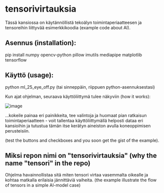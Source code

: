 # tensorivirtauksia
Tässä kansiossa on käytännöllistä tekoälyn toimintaperiaatteesen ja tensoreihin liittyvää esimerkkikoodia (example code about AI).

## Asennus (installation): 
pip install numpy opencv-python pillow imutils mediapipe matplotlib tensorflow

## Käyttö (usage): 

python ml_25_eye_off.py (tai sinneppäin, riippuen python-asennuksestasi)

Kun ajat ohjelman, seuraava käyttöliittymä tulee näkyviin (how it works): 

![image](https://github.com/user-attachments/assets/9b10f8fc-e560-4c86-b88c-baffe867e029)

...kokeile painaa eri painikkeita, tee valintoja ja huomaat pian ratkaisun toimintaperiaatteen - voit tallentaa
käyttöliittymällä helposti dataa eri kansioihin ja tutustua tämän itse kerätyn aineiston avulla koneoppimisen perusteisiin.

(test the buttons and checkboxes and you soon get the gist of the example).

## Miksi repon nimi on "tensorivirtauksia" (why the name "tensori" in the repo)

Ohjelma havainnollistaa sitä miten tensori virtaa vasemmalta oikealle ja kohtaa matkalla erilaisia jännittäviä vaiheita. 
(the example illustrate the flow of tensors in a simple AI-model case)

